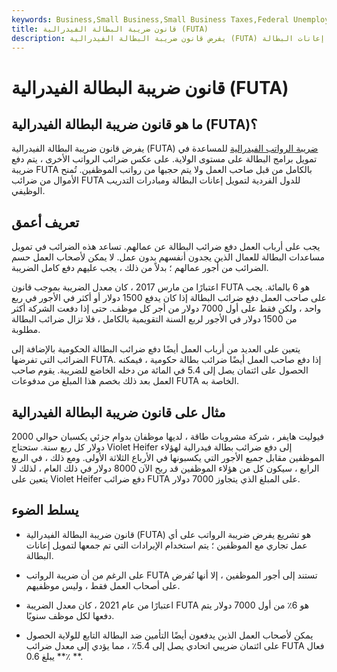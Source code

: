 ```yaml
---
keywords: Business,Small Business,Small Business Taxes,Federal Unemployment tax act,Futa,Taxes,Unemployment tax
title: قانون ضريبة البطالة الفيدرالية (FUTA)
description: يفرض قانون ضريبة البطالة الفيدرالية (FUTA) ضريبة على الرواتب على الشركات التي لديها موظفين ، حيث يتم تحصيل الإيرادات التي تمول إعانات البطالة.
---
```


# قانون ضريبة البطالة الفيدرالية (FUTA)
## ما هو قانون ضريبة البطالة الفيدرالية (FUTA)؟

يفرض قانون ضريبة البطالة الفيدرالية (FUTA) [ضريبة الرواتب الفيدرالية](/payrolltax) للمساعدة في تمويل برامج البطالة على مستوى الولاية. على عكس ضرائب الرواتب الأخرى ، يتم دفع ضريبة FUTA بالكامل من قبل صاحب العمل ولا يتم حجبها من رواتب الموظفين. تُمنح الأموال من ضرائب FUTA للدول الفردية لتمويل إعانات البطالة ومبادرات التدريب الوظيفي.

## تعريف أعمق

يجب على أرباب العمل دفع ضرائب البطالة عن عمالهم. تساعد هذه الضرائب في تمويل مساعدات البطالة للعمال الذين يجدون أنفسهم بدون عمل. لا يمكن لأصحاب العمل حسم الضرائب من أجور عمالهم ؛ بدلاً من ذلك ، يجب عليهم دفع كامل الضريبة.

اعتبارًا من مارس 2017 ، كان معدل الضريبة بموجب قانون FUTA هو 6 بالمائة. يجب على صاحب العمل دفع ضرائب البطالة إذا كان يدفع 1500 دولار أو أكثر في الأجور في ربع واحد ، ولكن فقط على أول 7000 دولار من أجر كل موظف. حتى إذا دفعت الشركة أكثر من 1500 دولار في الأجور لربع السنة التقويمية بالكامل ، فلا تزال ضرائب البطالة مطلوبة.

يتعين على العديد من أرباب العمل أيضًا دفع ضرائب البطالة الحكومية بالإضافة إلى الضرائب التي تفرضها FUTA. إذا دفع صاحب العمل أيضًا ضرائب بطالة حكومية ، فيمكنه الحصول على ائتمان يصل إلى 5.4 في المائة من دخله الخاضع للضريبة. يقوم صاحب العمل بعد ذلك بخصم هذا المبلغ من مدفوعات FUTA الخاصة به.

## مثال على قانون ضريبة البطالة الفيدرالية

فيوليت هايفر ، شركة مشروبات طاقة ، لديها موظفان بدوام جزئي يكسبان حوالي 2000 دولار كل ربع سنة. ستحتاج Violet Heifer إلى دفع ضرائب بطالة فيدرالية لهؤلاء الموظفين مقابل جميع الأجور التي يكسبونها في الأرباع الثلاثة الأولى. ومع ذلك ، في الربع الرابع ، سيكون كل من هؤلاء الموظفين قد ربح الآن 8000 دولار في ذلك العام ، لذلك لا يتعين على Violet Heifer دفع ضرائب FUTA على المبلغ الذي يتجاوز 7000 دولار.

## يسلط الضوء

- قانون ضريبة البطالة الفيدرالية (FUTA) هو تشريع يفرض ضريبة الرواتب على أي عمل تجاري مع الموظفين ؛ يتم استخدام الإيرادات التي تم جمعها لتمويل إعانات البطالة.

- على الرغم من أن ضريبة الرواتب FUTA تستند إلى أجور الموظفين ، إلا أنها تُفرض على أصحاب العمل فقط ، وليس موظفيهم.

- اعتبارًا من عام 2021 ، كان معدل الضريبة FUTA هو 6٪ من أول 7000 دولار يتم دفعها لكل موظف سنويًا.

- يمكن لأصحاب العمل الذين يدفعون أيضًا التأمين ضد البطالة التابع للولاية الحصول على ائتمان ضريبي اتحادي يصل إلى 5.4٪ ، مما يؤدي إلى معدل ضرائب FUTA فعال يبلغ 0.6 **٪ **.

